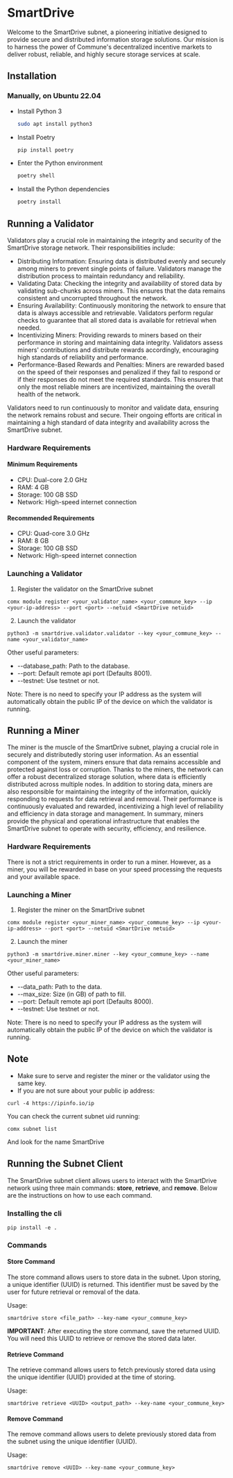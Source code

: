 # SmartDrive
Welcome to the SmartDrive subnet, a pioneering initiative designed to provide secure and distributed information storage solutions. Our mission is to harness the power of Commune's decentralized incentive markets to deliver robust, reliable, and highly secure storage services at scale.

## Installation
### Manually, on Ubuntu 22.04
- Install Python 3
  ```sh
  sudo apt install python3
- Install Poetry
  ```sh
  pip install poetry
- Enter the Python environment
  ```sh
  poetry shell
- Install the Python dependencies
  ```sh 
  poetry install

## Running a Validator
Validators play a crucial role in maintaining the integrity and security of the SmartDrive storage network. Their responsibilities include:

- Distributing Information: Ensuring data is distributed evenly and securely among miners to prevent single points of failure. Validators manage the distribution process to maintain redundancy and reliability.
- Validating Data: Checking the integrity and availability of stored data by validating sub-chunks across miners. This ensures that the data remains consistent and uncorrupted throughout the network.
- Ensuring Availability: Continuously monitoring the network to ensure that data is always accessible and retrievable. Validators perform regular checks to guarantee that all stored data is available for retrieval when needed.
- Incentivizing Miners: Providing rewards to miners based on their performance in storing and maintaining data integrity. Validators assess miners' contributions and distribute rewards accordingly, encouraging high standards of reliability and performance.
- Performance-Based Rewards and Penalties: Miners are rewarded based on the speed of their responses and penalized if they fail to respond or if their responses do not meet the required standards. This ensures that only the most reliable miners are incentivized, maintaining the overall health of the network.

Validators need to run continuously to monitor and validate data, ensuring the network remains robust and secure. Their ongoing efforts are critical in maintaining a high standard of data integrity and availability across the SmartDrive subnet.

### Hardware Requirements
#### Minimum Requirements
- CPU: Dual-core 2.0 GHz
- RAM: 4 GB
- Storage: 100 GB SSD
- Network: High-speed internet connection

#### Recommended Requirements
- CPU: Quad-core 3.0 GHz
- RAM: 8 GB
- Storage: 100 GB SSD
- Network: High-speed internet connection

### Launching a Validator
1. Register the validator on the SmartDrive subnet
````
comx module register <your_validator_name> <your_commune_key> --ip <your-ip-address> --port <port> --netuid <SmartDrive netuid>  
````

2. Launch the validator
````
python3 -m smartdrive.validator.validator --key <your_commune_key> --name <your_validator_name>
````
Other useful parameters:
- --database_path: Path to the database.
- --port: Default remote api port (Defaults 8001).
- --testnet: Use testnet or not.

Note: There is no need to specify your IP address as the system will automatically obtain the public IP of the device on which the validator is running.


## Running a Miner
The miner is the muscle of the SmartDrive subnet, playing a crucial role in securely and distributedly storing user information. As an essential component of the system, miners ensure that data remains accessible and protected against loss or corruption. Thanks to the miners, the network can offer a robust decentralized storage solution, where data is efficiently distributed across multiple nodes. In addition to storing data, miners are also responsible for maintaining the integrity of the information, quickly responding to requests for data retrieval and removal. Their performance is continuously evaluated and rewarded, incentivizing a high level of reliability and efficiency in data storage and management. In summary, miners provide the physical and operational infrastructure that enables the SmartDrive subnet to operate with security, efficiency, and resilience.

### Hardware Requirements
There is not a strict requirements in order to run a miner. However, as a miner, you will be rewarded in base on your speed processing the requests and your available space.

### Launching a Miner
1. Register the miner on the SmartDrive subnet
````
comx module register <your_miner_name> <your_commune_key> --ip <your-ip-address> --port <port> --netuid <SmartDrive netuid>  
````

2. Launch the miner
````
python3 -m smartdrive.miner.miner --key <your_commune_key> --name <your_miner_name>
````
Other useful parameters:
- --data_path: Path to the data.
- --max_size: Size (in GB) of path to fill.
- --port: Default remote api port (Defaults 8000).
- --testnet: Use testnet or not.

Note: There is no need to specify your IP address as the system will automatically obtain the public IP of the device on which the validator is running.

## Note
- Make sure to serve and register the miner or the validator using the same key.
- If you are not sure about your public ip address:
```
curl -4 https://ipinfo.io/ip
```
You can check the current subnet uid running:
```
comx subnet list
```
And look for the name SmartDrive

## Running the Subnet Client
The SmartDrive subnet client allows users to interact with the SmartDrive network using three main commands: **store**, **retrieve**, and **remove**. Below are the instructions on how to use each command.

### Installing the cli

```
pip install -e .
```

### Commands
#### Store Command
The store command allows users to store data in the subnet. Upon storing, a unique identifier (UUID) is returned. This identifier must be saved by the user for future retrieval or removal of the data.

Usage:
```
smartdrive store <file_path> --key-name <your_commune_key>
```

**IMPORTANT**: After executing the store command, save the returned UUID. You will need this UUID to retrieve or remove the stored data later.

#### Retrieve Command
The retrieve command allows users to fetch previously stored data using the unique identifier (UUID) provided at the time of storing.

Usage:
```
smartdrive retrieve <UUID> <output_path> --key-name <your_commune_key>
```

#### Remove Command
The remove command allows users to delete previously stored data from the subnet using the unique identifier (UUID).

Usage:
```
smartdrive remove <UUID> --key-name <your_commune_key>
```